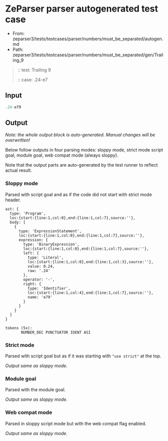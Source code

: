 # ZeParser parser autogenerated test case

- From: zeparser3/tests/testcases/parser/numbers/must_be_separated/autogen.md
- Path: zeparser3/tests/testcases/parser/numbers/must_be_separated/gen/Trailing_9

> :: test: Trailing 9
>
> :: case: .24-e7

## Input


`````js
.24-e79
`````

## Output

_Note: the whole output block is auto-generated. Manual changes will be overwritten!_

Below follow outputs in four parsing modes: sloppy mode, strict mode script goal, module goal, web compat mode (always sloppy).

Note that the output parts are auto-generated by the test runner to reflect actual result.

### Sloppy mode

Parsed with script goal and as if the code did not start with strict mode header.

`````
ast: {
  type: 'Program',
  loc:{start:{line:1,col:0},end:{line:1,col:7},source:''},
  body: [
    {
      type: 'ExpressionStatement',
      loc:{start:{line:1,col:0},end:{line:1,col:7},source:''},
      expression: {
        type: 'BinaryExpression',
        loc:{start:{line:1,col:0},end:{line:1,col:7},source:''},
        left: {
          type: 'Literal',
          loc:{start:{line:1,col:0},end:{line:1,col:3},source:''},
          value: 0.24,
          raw: '.24'
        },
        operator: '-',
        right: {
          type: 'Identifier',
          loc:{start:{line:1,col:4},end:{line:1,col:7},source:''},
          name: 'e79'
        }
      }
    }
  ]
}

tokens (5x):
       NUMBER_DEC PUNCTUATOR IDENT ASI
`````

### Strict mode

Parsed with script goal but as if it was starting with `"use strict"` at the top.

_Output same as sloppy mode._

### Module goal

Parsed with the module goal.

_Output same as sloppy mode._

### Web compat mode

Parsed in sloppy script mode but with the web compat flag enabled.

_Output same as sloppy mode._
